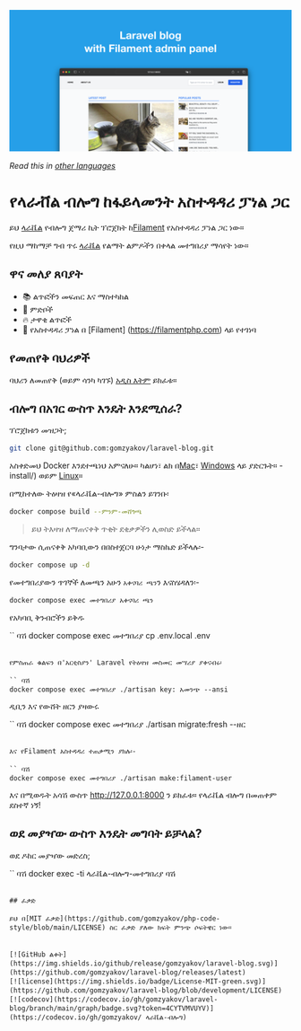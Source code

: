 ![ላራቬል ብሎግ ከፋላመንት አስተዳዳሪ ፓነል ጋር](../docs/social-preview-en.png)

_Read this in [other languages](./Translations.md)_

# የላራቭል ብሎግ ከፋይላመንት አስተዳዳሪ ፓነል ጋር

ይህ [ላራቬል](https://laravel.com) የብሎግ ጀማሪ ኪት ፕሮጀክት ከ[Filament](https://filamentphp.com) የአስተዳዳሪ ፓነል ጋር ነው።

የዚህ ማከማቻ ግብ ጥሩ [ላራቬል](https://laravel.com) የልማት ልምዶችን በቀላል መተግበሪያ ማሳየት ነው።

## ዋና መለያ ጸባያት

- 📚 ልጥፎችን መፍጠር እና ማስተካከል
- 🥑 ምድቦች
- 🔥 ታዋቂ ልጥፎች
- 🎉 የአስተዳዳሪ ፓነል በ [Filament] (https://filamentphp.com) ላይ የተገነባ

## የመጠየቅ ባህሪዎች

ባህሪን ለመጠየቅ (ወይም ሳንካ ካገኙ) [አዲስ እትም](https://github.com/gomzyakov/laravel-blog/issues/new) ይክፈቱ።

## ብሎግ በአገር ውስጥ እንዴት እንደሚሰራ?

ፕሮጀክቱን መዝጋት;

```bash
git clone git@github.com:gomzyakov/laravel-blog.git
```

አስቀድመህ Docker እንደተጫነህ አምናለሁ። ካልሆነ፣ ልክ በ[Mac](https://docs.docker.com/desktop/install/mac-install/)፣ [Windows](https://docs.docker.com/desktop/install/windows) ላይ ያድርጉት። -install/) ወይም [Linux](https://docs.docker.com/desktop/install/linux-install/)።

በሚከተለው ትዕዛዝ የ«ላራቬል-ብሎግ» ምስልን ይገንቡ፡

```bash
docker compose build --ምንም-መሸጎጫ
```

> ይህ ትእዛዝ ለማጠናቀቅ ጥቂት ደቂቃዎችን ሊወስድ ይችላል።

ግንባታው ሲጠናቀቅ አካባቢውን በበስተጀርባ ሁነታ ማስኬድ ይችላሉ፡-

```bash
docker compose up -d
```

የመተግበሪያውን ጥገኞች ለመጫን አሁን `አቀናባሪ ጫን`ን እናስሄዳለን፡-

```bash
docker compose exec መተግበሪያ አቀናባሪ ጫን
```

የአካባቢ ቅንብሮችን ይቅዱ

`` ባሽ
docker compose exec መተግበሪያ cp .env.local .env
```

የምስጠራ ቁልፍን በ'አርቲስያን' Laravel የትዕዛዝ መስመር መሣሪያ ያቀናብሩ፡

`` ባሽ
docker compose exec መተግበሪያ ./artisan key: አመንጭ --ansi
```

ዲቢን እና የውሸት ዘርን ያዛውሩ

`` ባሽ
docker compose exec መተግበሪያ ./artisan migrate:fresh --ዘር
```

እና የFilament አስተዳዳሪ ተጠቃሚን ያክሉ፡-

`` ባሽ
docker compose exec መተግበሪያ ./artisan make:filament-user
```

እና በሚወዱት አሳሽ ውስጥ http://127.0.0.1:8000 ን ይክፈቱ። የላራቬል ብሎግ በመጠቀም ደስተኛ ነኝ!

## ወደ መያዣው ውስጥ እንዴት መግባት ይቻላል?

ወደ ዶከር መያዣው መድረስ;

`` ባሽ
docker exec -ti ላራቬል-ብሎግ-መተግበሪያ ባሽ
```

## ፈቃድ

ይህ በ[MIT ፈቃድ](https://github.com/gomzyakov/php-code-style/blob/main/LICENSE) ስር ፈቃድ ያለው ክፍት ምንጭ ሶፍትዌር ነው።


[![GitHub ልቀት](https://img.shields.io/github/release/gomzyakov/laravel-blog.svg)](https://github.com/gomzyakov/laravel-blog/releases/latest)
[![license](https://img.shields.io/badge/License-MIT-green.svg)](https://github.com/gomzyakov/laravel-blog/blob/development/LICENSE)
[![codecov](https://codecov.io/gh/gomzyakov/laravel-blog/branch/main/graph/badge.svg?token=4CYTVMVUYV)](https://codecov.io/gh/gomzyakov/ ላራቬል-ብሎግ)
